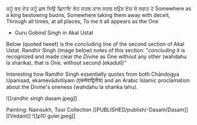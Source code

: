 ਕਹੂੰ ਬਰ ਦੇਤ ਕਹੂੰ ਛਲ ਸਿਉ ਛਿਨਾਇ ਲੇਤ
ਸਰਬ ਕਾਲ ਸਰਬ ਠਉਰ ਏਕ ਸੇ ਲਗਤ ਹੋ 
Somewhere as a king bestowing boons, Somewhere taking them away with deceit, 
Through all times, at all places, To me it all appears as the One 

- Guru Gobind Singh in Akal Ustat 

Below (quoted tweet) is the concluding line of the second section of Akal Ustat. Randhir Singh (image below) notes of this section: "*concluding* it is recognized and made clear *the Divine* as One without any other (wahdahu la sharika), that is One, without second (ekadutī)"

Interesting how Randhir Singh essentially quotes from both Chāndogya Upaniṣad, ekamevādvitīyam (एकमेवाद्वितीयं) and an Arabic Islamic proclamation about the Divine's oneness (wahdahu la sharika lahu).

![[randhir singh dasam.jpeg]]

Painting: Nainsukh, Toor Collection
[[PUBLISHED/publish/-Dasam/Dasam]] [[Vedant]] 
![[p10 guler.jpeg]]


